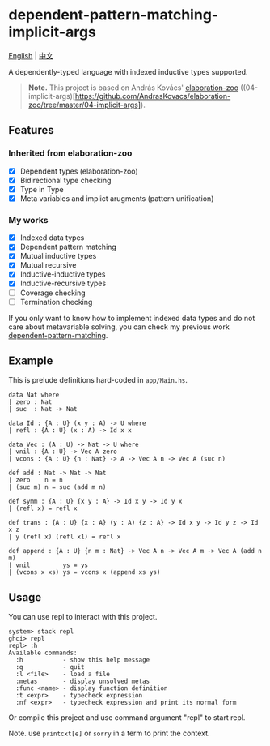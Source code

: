 # dependent-pattern-matching-implicit-args

[English](README.md) | [中文](README-zh.md)

A dependently-typed language with indexed inductive types supported. 

> __Note.__ This project is based on András Kovács' [elaboration-zoo](https://github.com/AndrasKovacs/elaboration-zoo) ((04-implicit-args)[https://github.com/AndrasKovacs/elaboration-zoo/tree/master/04-implicit-args]).

## Features

### Inherited from elaboration-zoo
- [x] Dependent types (elaboration-zoo)
- [x] Bidirectional type checking 
- [x] Type in Type
- [x] Meta variables and implict arugments (pattern unification)

### My works
- [x] Indexed data types
- [x] Dependent pattern matching
- [x] Mutual inductive types
- [x] Mutual recursive
- [x] Inductive-inductive types
- [x] Inductive-recursive types
- [ ] Coverage checking
- [ ] Termination checking

If you only want to know how to implement indexed data types and do not care about metavariable solving, you can check my previous work [dependent-pattern-matching](http://github.com/KonjacSource/dependent-pattern-matching).

## Example

This is prelude definitions hard-coded in `app/Main.hs`.

```lean
data Nat where
| zero : Nat
| suc  : Nat -> Nat

data Id : {A : U} (x y : A) -> U where
| refl : {A : U} (x : A) -> Id x x

data Vec : (A : U) -> Nat -> U where
| vnil : {A : U} -> Vec A zero
| vcons : {A : U} {n : Nat} -> A -> Vec A n -> Vec A (suc n)

def add : Nat -> Nat -> Nat
| zero    n = n
| (suc m) n = suc (add m n)

def symm : {A : U} {x y : A} -> Id x y -> Id y x
| (refl x) = refl x

def trans : {A : U} {x : A} (y : A) {z : A} -> Id x y -> Id y z -> Id x z
| y (refl x) (refl x1) = refl x

def append : {A : U} {n m : Nat} -> Vec A n -> Vec A m -> Vec A (add n m)
| vnil         ys = ys
| (vcons x xs) ys = vcons x (append xs ys)
```

## Usage 

You can use repl to interact with this project.

```
system> stack repl
ghci> repl 
repl> :h  
Available commands:
  :h           - show this help message
  :q           - quit
  :l <file>    - load a file
  :metas       - display unsolved metas
  :func <name> - display function definition
  :t <expr>    - typecheck expression
  :nf <expr>   - typecheck expression and print its normal form
```

Or compile this project and use command argument "repl" to start repl.

Note. use `printcxt[e]` or `sorry` in a term to print the context.